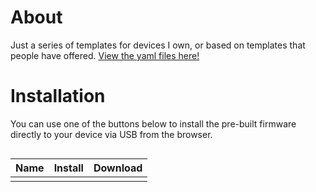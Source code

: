# About
<script type="module" src="https://unpkg.com/esp-web-tools@5.2.0/dist/web/install-button.js?module"></script>
<style>
    button:hover {
    box-shadow: rgb(0 0 0 / 14%) 0px 4px 8px 0px, rgb(0 0 0 / 12%) 0px 1px 7px 0px, rgb(0 0 0 / 20%) 0px 3px 1px -1px;
    }
    button {
        position: relative;
        cursor: pointer;
        font-size: 14px;
        padding: 8px 28px;
        color: var(--esp-tools-button-text-color, #fff);
        background-color: var(--esp-tools-button-color, #03a9f4);
        border: none;
        border-radius: 4px;
        }
</style>
Just a series of templates for devices I own, or based on templates that people have offered. 
[View the yaml files here!](https://github.com/cpyarger/esphome-templates)

# Installation

You can use one of the buttons below to install the pre-built firmware directly to your device via USB from the browser.
<table width="60%" style="float:left">
<thead>
    <tr>
        <th>Name</th><th>Install</th><th>Download</th>
    </tr>
</thead>
<tbody>
<tr><td></td><td></td><td></td></tr>
